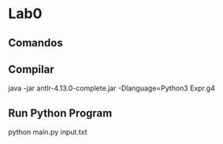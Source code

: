 # Lab0

## Comandos

## Compilar 

java -jar antlr-4.13.0-complete.jar -Dlanguage=Python3 Expr.g4   

## Run Python Program

python main.py input.txt   
